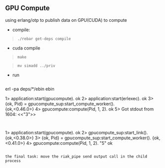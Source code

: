 ## GPU Compute

using erlang/otp to publish data on GPU(CUDA) to compute

* compile:

> `./rebar get-deps compile`

* cuda compile

> `make`

> `mv simadd ../priv`

* run

> ```
erl -pa deps/*/ebin ebin

1>  application:start(gpucompute).
ok
2> application:start(erlexec).
ok
3> {ok, Pid} = gpucompute_sup:start_compute_worker().           
{ok,<0.46.0>}
4> gpucompute:compute(Pid, 1, 2).
ok
5> Got stdout from 1604: <<"3">>

  ```


 ```
 1> application:start(gpucompute).
 ok
 2> gpucompute_sup:start_link().    
 {ok,<0.38.0>}
 3> {ok, Pid} = gpucompute_sup:start_compute_worker().
 {ok,<0.41.0>}
 4> gpucompute:compute(Pid, 1, 2).
 "5"
 ok

 ```

 the final task: move the riak_pipe send output call in the child process
